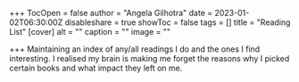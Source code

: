 +++
TocOpen = false
author = "Angela Gilhotra"
date = 2023-01-02T06:30:00Z
disableshare = true
showToc = false
tags = []
title = "Reading List"
[cover]
alt = ""
caption = ""
image = ""

+++
Maintaining an index of any/all readings I do and the ones I find interesting. I realised my brain is making me forget the reasons why I picked certain books and what impact they left on me.